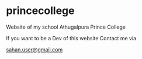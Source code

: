 # princecollege
Website of my school Athugalpura Prince College

If you want to be a Dev of this website Contact me via 

 sahan.user@gmail.com
